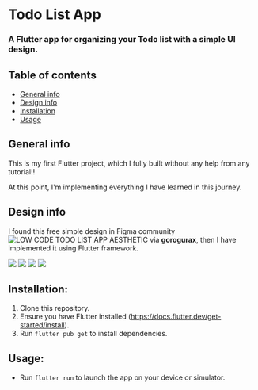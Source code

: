 # Todo List App
### A Flutter app for organizing your Todo list with a simple UI design.

## Table of contents
* [General info](#general-info)
* [Design info](#design-info)
* [Installation](#installation)
* [Usage](#usage)

## General info
This is my first Flutter project, which I fully built without any help from any tutorial!!

At this point, I'm implementing everything I have learned in this journey. 

## Design info
I found this free simple design in Figma community ![LOW CODE TODO LIST APP AESTHETIC](https://www.figma.com/community/file/1301223631360583764) via **gorogurax**, then I have implemented it using Flutter framework.

<img src="https://github.com/AGreynoon/todo_list_app/blob/main/screenshots/TODO_PAGE.png"/> <img src="https://github.com/AGreynoon/todo_list_app/blob/main/screenshots/ADD_TODO.png"/>
<img src="https://github.com/AGreynoon/todo_list_app/blob/main/screenshots/EDIT_TODO.png"/> <img src="https://github.com/AGreynoon/todo_list_app/blob/main/screenshots/COMPLETED_TASK.png"/>

## Installation:
1. Clone this repository.
2. Ensure you have Flutter installed (https://docs.flutter.dev/get-started/install).
3. Run `flutter pub get` to install dependencies.


## Usage:
* Run `flutter run` to launch the app on your device or simulator.
